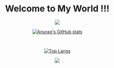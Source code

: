 

<div align="center">
<h1><strong>Welcome to My World !!! </strong></h1>
<img src="https://denemenlazim.net/wp-content/uploads/2019/11/rick-and-morty_4-sezon_1.gif">
</br>

[![Anurag's GitHub stats](https://github-readme-stats.vercel.app/api?username=hermannKonyar&show_icons=true&theme=onedark)](https://github.com/anuraghazra/github-readme-stats)

</br>

[![Top Langs](https://github-readme-stats.vercel.app/api/top-langs/?username=hermannKonyar&langs_count=8&theme=onedark)](https://github.com/anuraghazra/github-readme-stats)

<div>
  <img src="https://www.dunyahalleri.com/wp-content/uploads/2018/08/ee6f84623911facecb0564d80d845728-990x556.jpg">
</div>
</div>
